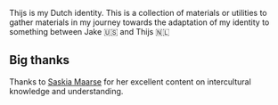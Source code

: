 Thijs is my Dutch identity. This is a collection of materials or utilities to gather materials in my journey towards the adaptation of my identity
to something between Jake 🇺🇸 and Thijs 🇳🇱

## Big thanks

Thanks to [Saskia Maarse](https://www.saskiamaarse.com/) for her excellent content on intercultural knowledge and understanding.
